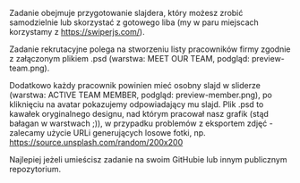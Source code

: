Zadanie obejmuje przygotowanie slajdera, który możesz zrobić samodzielnie lub skorzystać z gotowego liba (my w paru miejscach korzystamy z https://swiperjs.com/).

Zadanie rekrutacyjne polega na stworzeniu listy pracowników firmy zgodnie z załączonym plikiem .psd (warstwa: MEET OUR TEAM, podgląd: preview-team.png).

Dodatkowo każdy pracownik powinien mieć osobny slajd w sliderze (warstwa: ACTIVE TEAM MEMBER, podgląd: preview-member.png), po kliknięciu na avatar pokazujemy odpowiadający mu slajd. Plik .psd to kawałek oryginalnego designu, nad którym pracował nasz grafik (stąd bałagan w warstwach ;)), w przypadku problemów z eksportem zdjęć - zalecamy użycie URLi generujących losowe fotki, np. https://source.unsplash.com/random/200x200

Najlepiej jeżeli umieścisz zadanie na swoim GitHubie lub innym publicznym repozytorium.